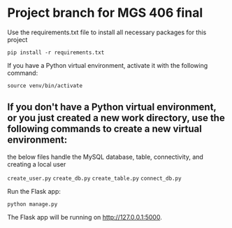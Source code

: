 # Project branch for MGS 406 final 

Use the requirements.txt file to install all necessary packages for this project  

`pip install -r requirements.txt`

If you have a Python virtual environment, activate it with the following command:

`source venv/bin/activate`

## If you don't have a Python virtual environment, or you just created a new work directory, use the following commands to create a new virtual environment:

the below files handle the MySQL database, table, connectivity, and creating a local user

`create_user.py` `create_db.py` `create_table.py` `connect_db.py` 

Run the Flask app:

`python manage.py`

The Flask app will be running on http://127.0.0.1:5000.
